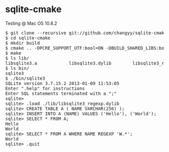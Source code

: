 sqlite-cmake
============
Testing @ Mac OS 10.8.2
<pre>
$ git clone --recursive git://github.com/changyy/sqlite-cmake.git
$ cd sqlite-cmake
$ mkdir build
$ cmake .. -DPCRE_SUPPORT_UTF:bool=ON -DBUILD_SHARED_LIBS:bool=ON
$ make
$ ls lib/
libsqlite3.a            libsqlite3.dylib        libsqlite3_regexp.dylib
$ ls bin/
sqlite3
$ ./bin/sqlite3
SQLite version 3.7.15.2 2013-01-09 11:53:05
Enter ".help" for instructions
Enter SQL statements terminated with a ";"
sqlite> 
sqlite> .load ./lib/libsqlite3_regexp.dylib
sqlite> CREATE TABLE A ( NAME VARCHAR(256) );
sqlite> INSERT INTO A (NAME) VALUES ('Hello'), ('World');
sqlite> SELECT * FROM A;
Hello
World
sqlite> SELECT * FROM A WHERE NAME REGEXP 'W.*';   
World
sqlite> .quit
</pre>
